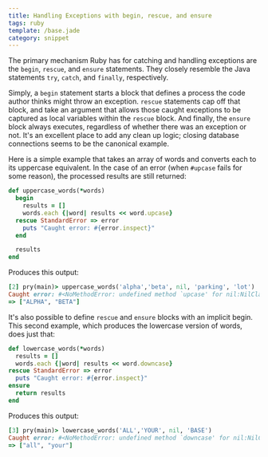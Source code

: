 ```yaml
---
title: Handling Exceptions with begin, rescue, and ensure
tags: ruby
template: /base.jade
category: snippet
---
```


The primary mechanism Ruby has for catching and handling exceptions are the `begin`, `rescue`, and `ensure` statements. They closely resemble the Java statements `try`, `catch`, and `finally`, respectively.

Simply, a `begin` statement starts a block that defines a process the code author thinks might throw an exception. `rescue` statements cap off that block, and take an argument that allows those caught exceptions to be captured as local variables within the `rescue` block. And finally, the `ensure` block always executes, regardless of whether there was an exception or not. It's an excellent place to add any clean up logic; closing database connections seems to be the canonical example.

Here is a simple example that takes an array of words and converts each to its uppercase equivalent. In the case of an error (when `#upcase` fails for some reason), the processed results are still returned:

```ruby
def uppercase_words(*words)
  begin
    results = []
    words.each {|word| results << word.upcase}
  rescue StandardError => error
    puts "Caught error: #{error.inspect}"
  end

  results
end
```

Produces this output:

```ruby
[2] pry(main)> uppercase_words('alpha','beta', nil, 'parking', 'lot')
Caught error: #<NoMethodError: undefined method `upcase' for nil:NilClass>
=> ["ALPHA", "BETA"]
```

It's also possible to define `rescue` and `ensure` blocks with an implicit begin. This second example, which produces the lowercase version of words, does just that:

```ruby
def lowercase_words(*words)
  results = []
  words.each {|word| results << word.downcase}
rescue StandardError => error
  puts "Caught error: #{error.inspect}"
ensure
  return results
end
```

Produces this output:

```ruby
[3] pry(main)> lowercase_words('ALL','YOUR', nil, 'BASE')
Caught error: #<NoMethodError: undefined method `downcase' for nil:NilClass>
=> ["all", "your"]
```
